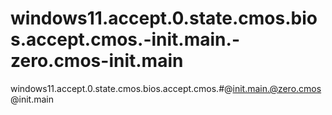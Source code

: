 # windows11.accept.0.state.cmos.bios.accept.cmos.-init.main.-zero.cmos-init.main
windows11.accept.0.state.cmos.bios.accept.cmos.#@init.main.@zero.cmos@init.main

